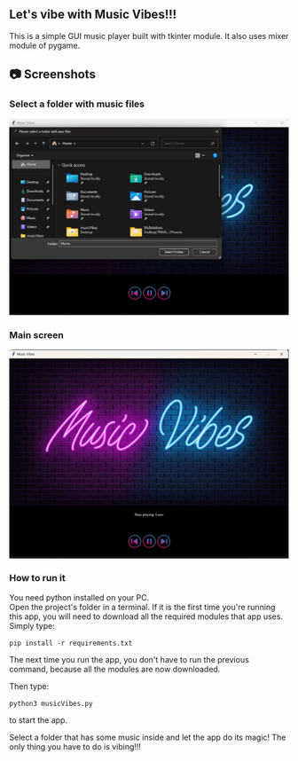## Let's vibe with Music Vibes!!!

This is a simple GUI music player built with tkinter module. It also uses mixer module of pygame.

## 📷 Screenshots
### Select a folder with music files
![Folder selection](screenshots/image2.png)

### Main screen
![Main window](screenshots/image1.png)


### How to run it
You need python installed on your PC. <br>
Open the project's folder in a terminal. If it is the first time you're running this app, you will need to download all the required modules that app uses. Simply type:

```
pip install -r requirements.txt 
```

The next time you run the app, you don't have to run the previous command, because all the modules are now downloaded.<br>

Then type:

```
python3 musicVibes.py 
```
to start the app.<br>


Select a folder that has some music inside and let the app do its magic! The only thing you have to do is vibing!!!

